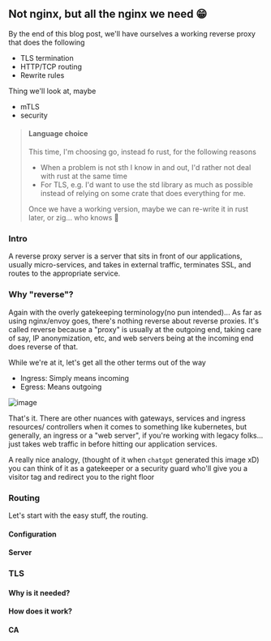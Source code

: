 ## Not nginx, but all the nginx we need 😁

By the end of this blog post, we'll have ourselves a working reverse proxy that does the following
- TLS termination
- HTTP/TCP routing
- Rewrite rules

Thing we'll look at, maybe
- mTLS
- security

> #### Language choice
> 
> This time, I'm choosing go, instead fo rust, for the following reasons
> - When a problem is not sth I know in and out, I'd rather not deal with rust at the same time
> - For TLS, e.g. I'd want to use the std library as much as possible instead of relying on some crate that does everything for me.
> 
> Once we have a working version, maybe we can re-write it in rust later, or zig... who knows 🤷

### Intro

A reverse proxy server is a server that sits in front of our applications, usually micro-services, and takes in external traffic, terminates SSL, and routes to the appropriate service. 

### Why "reverse"?

Again with the overly gatekeeping terminology(no pun intended)... As far as using nginx/envoy goes, there's nothing reverse about reverse proxies. It's called reverse because a "proxy" is usually at the outgoing end, taking care of say, IP anonymization, etc, and web servers being at the incoming end does reverse of that.

While we're at it, let's get all the other terms out of the way
- Ingress: Simply means incoming
- Egress: Means outgoing

![image](https://github.com/user-attachments/assets/eb340c72-db6b-4c52-bca2-0ce38a7bf925)

That's it. There are other nuances with gateways, services and ingress resources/ controllers when it comes to something like kubernetes, but generally, an ingress or a "web server", if you're working with legacy folks... just takes web traffic in before hitting our application services.

A really nice analogy, (thought of it when `chatgpt` generated this image xD) you can think of it as a gatekeeper or a security guard who'll give you a visitor tag and redirect you to the right floor

### Routing

Let's start with the easy stuff, the routing.

#### Configuration

#### Server

#### 



### TLS


#### Why is it needed?

#### How does it work?

#### CA



